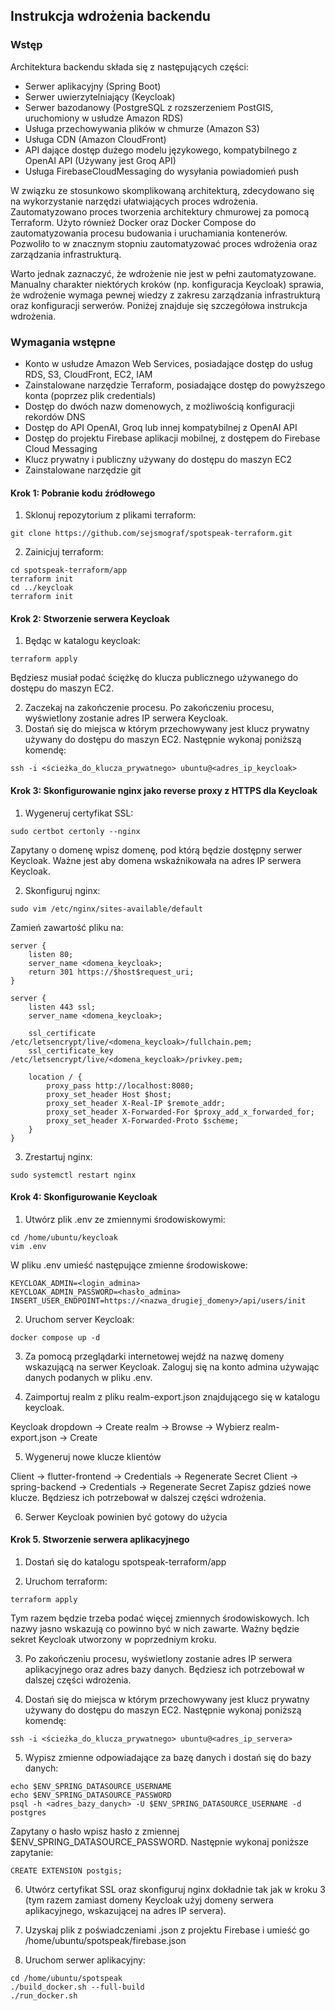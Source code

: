 ## Instrukcja wdrożenia backendu

### Wstęp

Architektura backendu składa się z następujących części:
 - Serwer aplikacyjny (Spring Boot)
 - Serwer uwierzytelniający (Keycloak)
 - Serwer bazodanowy (PostgreSQL z rozszerzeniem PostGIS, uruchomiony w usłudze Amazon RDS)
 - Usługa przechowywania plików w chmurze (Amazon S3)
 - Usługa CDN (Amazon CloudFront)
 - API dające dostęp dużego modelu językowego, kompatybilnego z OpenAI API (Używany jest Groq API)
 - Usługa FirebaseCloudMessaging do wysyłania powiadomień push

W związku ze stosunkowo skomplikowaną architekturą, zdecydowano się na wykorzystanie narzędzi
ułatwiających proces wdrożenia. Zautomatyzowano proces tworzenia architektury chmurowej za pomocą Terraform.
Użyto również Docker oraz Docker Compose do zautomatyzowania procesu budowania i uruchamiania kontenerów.
Pozwoliło to w znacznym stopniu zautomatyzować proces wdrożenia oraz zarządzania infrastrukturą.

Warto jednak zaznaczyć, że wdrożenie nie jest w pełni zautomatyzowane. Manualny charakter
niektórych kroków (np. konfiguracja Keycloak) sprawia, że wdrożenie wymaga pewnej wiedzy
z zakresu zarządzania infrastrukturą oraz konfiguracji serwerów. Poniżej znajduje się
szczegółowa instrukcja wdrożenia.


### Wymagania wstępne
 - Konto w usłudze Amazon Web Services, posiadające dostęp do usług RDS, S3, CloudFront, EC2, IAM
 - Zainstalowane narzędzie Terraform, posiadające dostęp do powyższego konta (poprzez plik credentials)
 - Dostęp do dwóch nazw domenowych, z możliwością konfiguracji rekordów DNS
 - Dostęp do API OpenAI, Groq lub innej kompatybilnej z OpenAI API
 - Dostęp do projektu Firebase aplikacji mobilnej, z dostępem do Firebase Cloud Messaging
 - Klucz prywatny i publiczny używany do dostępu do maszyn EC2
 - Zainstalowane narzędzie git

#### Krok 1: Pobranie kodu źródłowego
1. Sklonuj repozytorium z plikami terraform:
```
git clone https://github.com/sejsmograf/spotspeak-terraform.git
```
2. Zainicjuj terraform:
```
cd spotspeak-terraform/app
terraform init
cd ../keycloak
terraform init
```

#### Krok 2: Stworzenie serwera Keycloak
1. Będąc w katalogu keycloak:
```
terraform apply
```
Będziesz musiał podać ściężkę do klucza publicznego używanego do dostępu do maszyn EC2.

2. Zaczekaj na zakończenie procesu. Po zakończeniu procesu, wyświetlony zostanie adres IP serwera Keycloak.
3. Dostań się do miejsca w którym przechowywany jest klucz prywatny używany do dostępu do maszyn EC2.
Następnie wykonaj poniższą komendę:
```
ssh -i <ścieżka_do_klucza_prywatnego> ubuntu@<adres_ip_keycloak>
```
#### Krok 3: Skonfigurowanie nginx jako reverse proxy z HTTPS dla Keycloak
1. Wygeneruj certyfikat SSL:
```
sudo certbot certonly --nginx
```
Zapytany o domenę wpisz domenę, pod którą będzie dostępny serwer Keycloak. 
Ważne jest aby domena wskaźnikowała na adres IP serwera Keycloak.

2. Skonfiguruj nginx:
```
sudo vim /etc/nginx/sites-available/default
```
Zamień zawartość pliku na:
```
server {
    listen 80;
    server_name <domena_keycloak>;
    return 301 https://$host$request_uri;
}

server {
    listen 443 ssl;
    server_name <domena_keycloak>;

    ssl_certificate /etc/letsencrypt/live/<domena_keycloak>/fullchain.pem;
    ssl_certificate_key /etc/letsencrypt/live/<domena_keycloak>/privkey.pem;

    location / {
        proxy_pass http://localhost:8080;
        proxy_set_header Host $host;
        proxy_set_header X-Real-IP $remote_addr;
        proxy_set_header X-Forwarded-For $proxy_add_x_forwarded_for;
        proxy_set_header X-Forwarded-Proto $scheme;
    }
}
```
3. Zrestartuj nginx:
```
sudo systemctl restart nginx
```

#### Krok 4: Skonfigurowanie Keycloak
1. Utwórz plik .env ze zmiennymi środowiskowymi:
```
cd /home/ubuntu/keycloak
vim .env
```
W pliku .env umieść następujące zmienne środowiskowe:
```
KEYCLOAK_ADMIN=<login_admina>
KEYCLOAK_ADMIN_PASSWORD=<hasło_admina>
INSERT_USER_ENDPOINT=https://<nazwa_drugiej_domeny>/api/users/init
```
2. Uruchom server Keycloak:
```
docker compose up -d
```
3. Za pomocą przeglądarki internetowej wejdź na nazwę domeny wskazującą na serwer Keycloak.
Zaloguj się na konto admina używając danych podanych w pliku .env.

4. Zaimportuj realm z pliku realm-export.json znajdującego się w katalogu keycloak.

Keycloak dropdown -> Create realm -> Browse -> Wybierz realm-export.json -> Create

5. Wygeneruj nowe klucze klientów

Client -> flutter-frontend -> Credentials -> Regenerate Secret
Client -> spring-backend -> Credentials -> Regenerate Secret
Zapisz gdzieś nowe klucze. Będziesz ich potrzebował w dalszej części wdrożenia.

6. Serwer Keycloak powinien być gotowy do użycia

#### Krok 5. Stworzenie serwera aplikacyjnego
1. Dostań się do katalogu spotspeak-terraform/app

2. Uruchom terraform:
```
terraform apply
```
Tym razem będzie trzeba podać więcej zmiennych środowiskowych. 
Ich nazwy jasno wskazują co powinno być w nich zawarte.
Ważny będzie sekret Keycloak utworzony w poprzedniym kroku.

3. Po zakończeniu procesu, wyświetlony zostanie adres IP serwera aplikacyjnego oraz 
adres bazy danych. Będziesz ich potrzebował w dalszej części wdrożenia.

4. Dostań się do miejsca w którym przechowywany jest klucz prywatny używany do dostępu do maszyn EC2.
Następnie wykonaj poniższą komendę:
```
ssh -i <ścieżka_do_klucza_prywatnego> ubuntu@<adres_ip_servera>
```

5. Wypisz zmienne odpowiadające za bazę danych i dostań się do bazy danych:
```
echo $ENV_SPRING_DATASOURCE_USERNAME
echo $ENV_SPRING_DATASOURCE_PASSWORD
psql -h <adres_bazy_danych> -U $ENV_SPRING_DATASOURCE_USERNAME -d postgres
```
Zapytany o hasło wpisz hasło z zmiennej $ENV_SPRING_DATASOURCE_PASSWORD.
Następnie wykonaj poniższe zapytanie:
```
CREATE EXTENSION postgis;
```


6. Utwórz certyfikat SSL oraz skonfiguruj nginx dokładnie tak jak w kroku 3 
(tym razem zamiast domeny Keycloak użyj domeny serwera aplikacyjnego, wskazującej na adres IP servera).

7. Uzyskaj plik z poświadczeniami .json z projektu Firebase i umieść go /home/ubuntu/spotspeak/firebase.json

8. Uruchom serwer aplikacyjny:
```
cd /home/ubuntu/spotspeak
./build_docker.sh --full-build
./run_docker.sh
```

